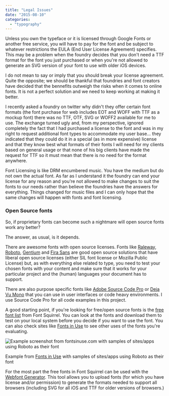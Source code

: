```yaml
---
title: "Legal Issues"
date: "2015-08-10"
categories:
  - "typography"
---
```


Unless you own the typeface or it is licensed through Google Fonts or another free service, you will have to pay for the font and be subject to whatever restrictions the EULA (End User License Agreement) specifies. This may be a problem when the foundry decides that you don't need a TTF format for the font you just purchased or when you're not allowed to generate an SVG version of your font to use with older iOS devices.

I do not mean to say or imply that you should break your license agreement. Quite the opposite; we should be thankful that foundries and font creators have decided that the bennefits outweigh the risks when it comes to online fonts. It is not a perfect solution and we need to keep working at making it better.

I recently asked a foundry on twitter why didn't they offer certain font formats (the font purchase for web includes EOT and WOFF with TTF as a mockup font) there was no TTF, OTF, SVG or WOFF2 available for me to use. The exchange turned ugly and, from my perspective, ignored completely the fact that I had purchased a license to the font and was in my right to request additional font types to accommodate my user base... they indicated that they could do it in a special (as in more expensive) license and that they know best what formats of their fonts I will need for my clients based on general usage or that none of his big clients have made the request for TTF so it must mean that there is no need for the format anywhere.

Font Licensing is like DRM encumbered music. You have the medium but do not own the actual font. As far as I understand it the foundry can end your license for any reason and you're not allowed to make changes to suit the fonts to our needs rather than believe the foundries have the answers for everything. Things changed for music files and I can only hope that the same changes will happen with fonts and font licensing.

### Open Source fonts

So, if proprietary fonts can become such a nightmare will open source fonts work any better?

The answer, as usual, is it depends.

There are awesome fonts with open source licenses. Fonts like [Raleway](http://www.fontsquirrel.com/fonts/raleway), [Roboto](http://www.fontsquirrel.com/fonts/roboto), [Gentium](http://scripts.sil.org/cms/scripts/page.php?site_id=nrsi&id=gentium) and [Fira Sans](http://www.fontsquirrel.com/fonts/fira-sans) are good open source solutions that have liberal open source licenses (either SIL font license or Mozilla Public License) but, as with everything else related to type, you need to test your chosen fonts with your content and make sure that it works for your particular project and the (human) languages your document has to support.

There are also purpose specific fonts like [Adobe Source Code Pro](http://adobe-fonts.github.io/source-code-pro/) or [Deja Vu Mono](http://dejavu-fonts.org/wiki/Main_Page) that you can use in user interfaces or code heavy environments. I use Source Code Pro for all code examples in this project.

A good starting point, if you're looking for free/open source fonts is the [free font list](http://www.fontsquirrel.com/fonts/list/find_fonts) from Font Squirrel. You can look at the fonts and download them to test on your local system before you decide if you want to use the font. You can also check sites like [Fonts in Use](http://fontsinuse.com/) to see other uses of the fonts you're evaluating.

![Example screenshot from fontsinuse.com with samples of sites/apps using Roboto as their font](https://res.cloudinary.com/dfh6ihzvj/image/upload/c_scale,w_500/f_auto,q_auto/fonts-in-use-example)

Example from [Fonts in Use](fontsinuse.com) with samples of sites/apps using Roboto as their font

For the most part the free fonts in Font Squirrel can be used with the [Webfont Generator](http://www.fontsquirrel.com/tools/webfont-generator). This tool allows you to upload fonts (for which you have license and/or permission) to generate the formats needed to support all browsers (including SVG for all iOS and TTF for older versions of browsers.)
